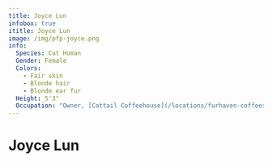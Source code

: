 ```yaml
---
title: Joyce Lun
infobox: true
ititle: Joyce Lun
image: /img/pfp-joyce.png
info: 
  Species: Cat Human
  Gender: Female
  Colors: 
    - Fair skin
    - Blonde hair
    - Blonde ear fur
  Height: 5'3"
  Occupation: "Owner, [Cattail Coffeehouse](/locations/furhaven-coffeeshop)"
---
```


# Joyce Lun
